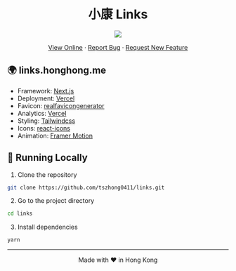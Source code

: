 <h1 align="center">
 小康 Links
</h1>

<p align="center">
  <img src="https://socialify.git.ci/tszhong0411/links/image?forks=1&issues=1&logo=https://honghong.me/static/images/projects/links/logo.png&name=1&owner=1&pattern=Brick%20Wall&pulls=1&stargazers=1&theme=Dark">
</p>

<p align="center">
    <a href="https://links.honghong.me" target="blank">View Online</a>
    ·
    <a href="https://github.com/TszHong0411/links/issues/new">Report Bug</a>
    ·
    <a href="https://github.com/tszhong0411/links/issues/new">Request New Feature</a>
</p>

## 🌍 links.honghong.me

- Framework: [Next.js](https://nextjs.org/)
- Deployment: [Vercel](https://vercel.com)
- Favicon: [realfavicongenerator](https://realfavicongenerator.net/)
- Analytics: [Vercel](https://vercel.com/)
- Styling: [Tailwindcss](https://tailwindcss.com)
- Icons: [react-icons](https://react-icons.github.io/react-icons/)
- Animation: [Framer Motion](https://www.framer.com/motion/)

## 👋 Running Locally

1. Clone the repository

```sh
git clone https://github.com/tszhong0411/links.git
```

2. Go to the project directory

```sh
cd links
```

3. Install dependencies

```sh
yarn
```

<hr>
<p align="center">
Made with ❤️ in Hong Kong
</p>
